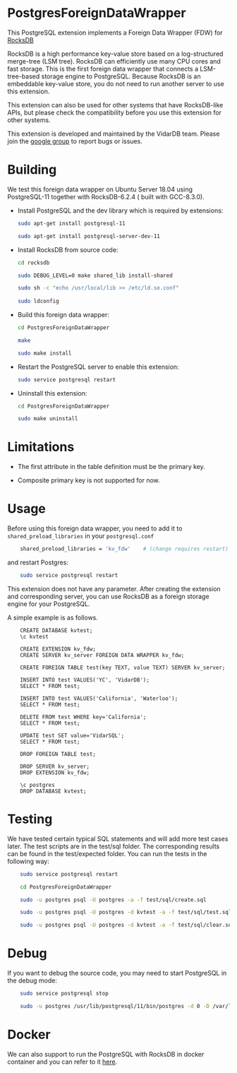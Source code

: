 # PostgresForeignDataWrapper

This PostgreSQL extension implements a Foreign Data Wrapper (FDW) for [RocksDB](https://rocksdb.org/)

RocksDB is a high performance key-value store based on a log-structured merge-tree (LSM tree). RocksDB can efficiently use many CPU cores and fast storage. This is the first foreign data wrapper that connects a LSM-tree-based storage engine to PostgreSQL. Because RocksDB is an embeddable key-value store, you do not need to run another server to use this extension.

This extension can also be used for other systems that have RocksDB-like APIs, but please check the compatibility before you use this extension for other systems.

This extension is developed and maintained by the VidarDB team. Please join the [google group](https://groups.google.com/forum/#!forum/postgresql-foreign-data-wrapper-for-rocksdb) to report bugs or issues.

# Building

We test this foreign data wrapper on Ubuntu Server 18.04 using PostgreSQL-11 together with RocksDB-6.2.4 ( built with GCC-8.3.0).

- Install PostgreSQL and the dev library which is required by extensions:

  ```sh
  sudo apt-get install postgresql-11

  sudo apt-get install postgresql-server-dev-11
  ```

- Install RocksDB from source code:


  ```sh
  cd rocksdb

  sudo DEBUG_LEVEL=0 make shared_lib install-shared
  
  sudo sh -c "echo /usr/local/lib >> /etc/ld.so.conf"  
 
  sudo ldconfig
  ```

- Build this foreign data wrapper:
  
  ```sh
  cd PostgresForeignDataWrapper 

  make

  sudo make install
  ```

- Restart the PostgreSQL server to enable this extension:

  ```sh
  sudo service postgresql restart
  ```

- Uninstall this extension:

  ```sh
  cd PostgresForeignDataWrapper
  
  sudo make uninstall
  ```

# Limitations

- The first attribute in the table definition must be the primary key.

- Composite primary key is not supported for now.  

# Usage

Before using this foreign data wrapper, you need to add it to ```shared_preload_libraries``` in your ```postgresql.conf``` 

```sh
    shared_preload_libraries = 'kv_fdw'    # (change requires restart)
```    

and restart Postgres:


```sh
    sudo service postgresql restart  
```

This extension does not have any parameter. After creating the extension and corresponding server, you can use RocksDB as a foreign storage engine for your PostgreSQL.

A simple example is as follows.


```
    CREATE DATABASE kvtest;  
    \c kvtest  

    CREATE EXTENSION kv_fdw;  
    CREATE SERVER kv_server FOREIGN DATA WRAPPER kv_fdw;  

    CREATE FOREIGN TABLE test(key TEXT, value TEXT) SERVER kv_server;  

    INSERT INTO test VALUES('YC', 'VidarDB');  
    SELECT * FROM test;  

    INSERT INTO test VALUES('California', 'Waterloo');  
    SELECT * FROM test;  

    DELETE FROM test WHERE key='California';  
    SELECT * FROM test;  

    UPDATE test SET value='VidarSQL';  
    SELECT * FROM test;  

    DROP FOREIGN TABLE test;  

    DROP SERVER kv_server;  
    DROP EXTENSION kv_fdw;  
  
    \c postgres  
    DROP DATABASE kvtest;  

``` 

# Testing

We have tested certain typical SQL statements and will add more test cases later. The test scripts are in the test/sql folder. The corresponding results can be found in the test/expected folder. You can run the tests in the following way:


```sh
    sudo service postgresql restart  

    cd PostgresForeignDataWrapper

    sudo -u postgres psql -U postgres -a -f test/sql/create.sql 

    sudo -u postgres psql -U postgres -d kvtest -a -f test/sql/test.sql 

    sudo -u postgres psql -U postgres -d kvtest -a -f test/sql/clear.sql  
```

# Debug 

If you want to debug the source code, you may need to start PostgreSQL in the debug mode:


```sh
    sudo service postgresql stop  

    sudo -u postgres /usr/lib/postgresql/11/bin/postgres -d 0 -D /var/lib/postgresql/11/main -c config_file=/etc/postgresql/11/main/postgresql.conf
```  

# Docker

We can also support to run the PostgreSQL with RocksDB in docker container and you can refer to it [here](docker-image/README.md).
